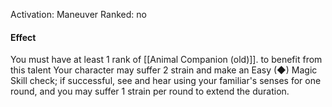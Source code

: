 Activation: Maneuver
Ranked: no
#### Effect
You must have at least 1 rank of [[Animal Companion (old)]]. to benefit from this talent
Your character may suffer 2 strain and make
an Easy (◆) Magic Skill check; if successful,
see and hear using your familiar's senses for
one round, and you may suffer 1 strain per
round to extend the duration.
